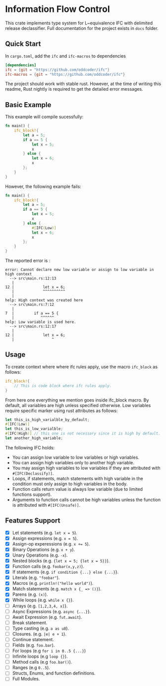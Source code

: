 # Information Flow Control

This crate implements type system for L~equivalence IFC with delimited release declassifier. Full documentation for the project exists in `docs` folder.


## Quick Start

In `cargo.toml`, add the `ifc` and `ifc-macros` to dependencies

```toml
[dependencies]
ifc = {git = "https://github.com/oddcoder/ifc"}
ifc-macros = {git = "https://github.com/oddcoder/ifc"}
```

The project should work with stable rust. However, at the time of writing this readme, Rust nightly is required to get the detailed error messages.


## Basic Example

This example will compile sucessfully:

```rust
fn main() {
    ifc_block!{
        let a = 5;
        if a == 5 {
            let x = 5;
            x
        } else {
            let x = 6;
            x
        };
    }
}
```

However, the following example fails:

```rust
fn main() {
    ifc_block!{
        let a = 5;
        if a == 5 {
            let x = 5;
            x
        } else {
            #[IFC(Low)]
            let x = 6;
            x
        };
    }
}
```

The reported error is :

```
error: Cannot declare new low variable or assign to low variable in high context
  --> src\main.rs:12:13
   |
12 |             let x = 6;
   |             ^^^^^^^^^^
   |
help: High context was created here
  --> src\main.rs:7:12
   |
7  |         if a == 5 {
   |            ^^^^^^
help: Low variable is used here.
  --> src\main.rs:12:17
   |
12 |             let x = 6;
   |                 ^
```


## Usage

To create context where where ifc rules apply, use the macro `ifc_block` as follows:


```rust
ifc_block!{
    // This is code block where ifc rules apply.
}
```

From here one everything we mention goes inside ifc_block macro. By default, all variables are high unless specified otherwise. Low variables require specific marker using rust attributes as follows:

```rust
let this_is_high_varialble_by_default;
#[IFC(Low)]
let this_is_low_varialble;
#[IFC(High)] // this one is not necessary since it is high by default.
let another_high_variable;
```

The following IFC holds:

- You can assign low variable to low variables or high variables.
- You can assign high variables only to another high variable.
- You may assign high variables to low variables if they are attributed with `#[IFC(Declassify)]`.
- Loops, if statements, match statements with high variable in the condition must only assign to high variables in the body.
- Function calls return value is always low variable (due to limited functions support).
- Arguments to function calls cannot be high variables unless the function is attributed with `#[IFC(Unsafe)]`.


## Features Support

- [x] Let statements (e.g. `let x = 5`).
- [x] Assign expressions (e.g. `x = 5`).
- [x] Assign-op experessions (e.g. `x += 5`).
- [x] Binary Operations (e.g. `x + y`).
- [x] Unary Operations (e.g. `-x`).
- [x] Nested blocks (e.g. `{let x = 5; {let x = 5}}`).
- [x] Function calls (e.g. `foobar(x,y,z)`).
- [x] If statements {e.g. `if condition {...} else {...}`}.
- [x] Literals (e.g. `"foobar"`).
- [x] Macros (e.g. `println!("hello world")`).
- [x] Match statements (e.g. `match x {_ => ()}`).
- [x] Parens (e.g. `(x)`).
- [x] While loops {e.g. `while x {}`}.
- [ ] Arrays {e.g. `[1,2,3,4, x]`}.
- [ ] Async Expressions {e.g. `async {...}`}.
- [ ] Await Expression (e.g. `fut.await`).
- [ ] Break statement.
- [ ] Type casting (e.g. `a as u8`).
- [ ] Closures. (e.g. `|e| e + 1`).
- [ ] Continue statement.
- [ ] Fields (e.g. `foo.bar`).
- [ ] For loops (e.g `for i in 0..5 {...}`)
- [ ] Infinite loops (e.g `loop {}`).
- [ ] Method calls (e.g `foo.bar()`).
- [ ] Ranges (e.g `0..5`).
- [ ] Structs, Enums, and function definitions.
- [ ] Full Modules.
